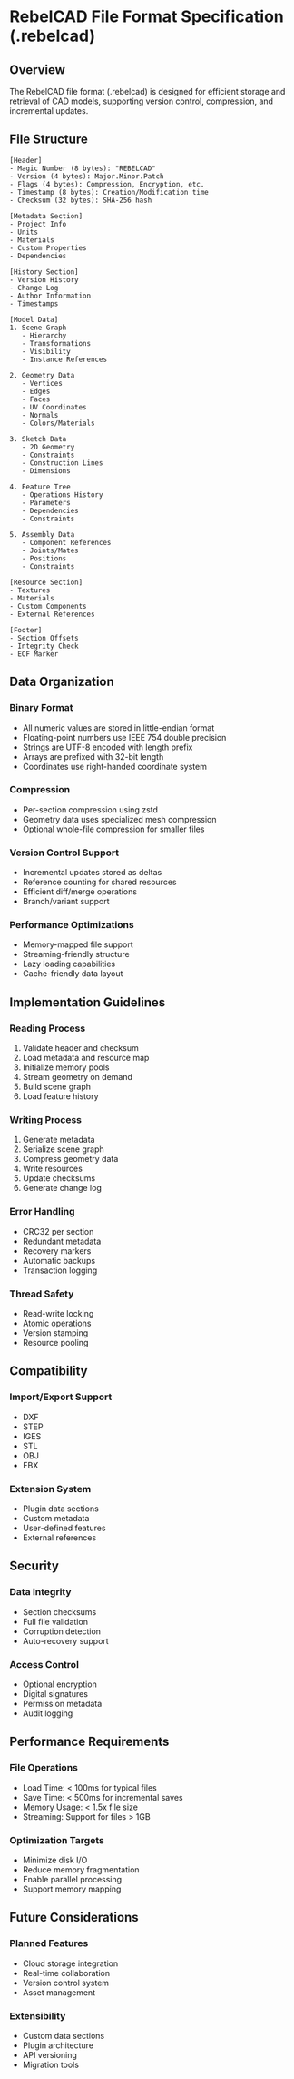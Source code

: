 # RebelCAD File Format Specification (.rebelcad)

## Overview
The RebelCAD file format (.rebelcad) is designed for efficient storage and retrieval of CAD models, supporting version control, compression, and incremental updates.

## File Structure
```
[Header]
- Magic Number (8 bytes): "REBELCAD"
- Version (4 bytes): Major.Minor.Patch
- Flags (4 bytes): Compression, Encryption, etc.
- Timestamp (8 bytes): Creation/Modification time
- Checksum (32 bytes): SHA-256 hash

[Metadata Section]
- Project Info
- Units
- Materials
- Custom Properties
- Dependencies

[History Section]
- Version History
- Change Log
- Author Information
- Timestamps

[Model Data]
1. Scene Graph
   - Hierarchy
   - Transformations
   - Visibility
   - Instance References

2. Geometry Data
   - Vertices
   - Edges
   - Faces
   - UV Coordinates
   - Normals
   - Colors/Materials

3. Sketch Data
   - 2D Geometry
   - Constraints
   - Construction Lines
   - Dimensions

4. Feature Tree
   - Operations History
   - Parameters
   - Dependencies
   - Constraints

5. Assembly Data
   - Component References
   - Joints/Mates
   - Positions
   - Constraints

[Resource Section]
- Textures
- Materials
- Custom Components
- External References

[Footer]
- Section Offsets
- Integrity Check
- EOF Marker
```

## Data Organization

### Binary Format
- All numeric values are stored in little-endian format
- Floating-point numbers use IEEE 754 double precision
- Strings are UTF-8 encoded with length prefix
- Arrays are prefixed with 32-bit length
- Coordinates use right-handed coordinate system

### Compression
- Per-section compression using zstd
- Geometry data uses specialized mesh compression
- Optional whole-file compression for smaller files

### Version Control Support
- Incremental updates stored as deltas
- Reference counting for shared resources
- Efficient diff/merge operations
- Branch/variant support

### Performance Optimizations
- Memory-mapped file support
- Streaming-friendly structure
- Lazy loading capabilities
- Cache-friendly data layout

## Implementation Guidelines

### Reading Process
1. Validate header and checksum
2. Load metadata and resource map
3. Initialize memory pools
4. Stream geometry on demand
5. Build scene graph
6. Load feature history

### Writing Process
1. Generate metadata
2. Serialize scene graph
3. Compress geometry data
4. Write resources
5. Update checksums
6. Generate change log

### Error Handling
- CRC32 per section
- Redundant metadata
- Recovery markers
- Automatic backups
- Transaction logging

### Thread Safety
- Read-write locking
- Atomic operations
- Version stamping
- Resource pooling

## Compatibility

### Import/Export Support
- DXF
- STEP
- IGES
- STL
- OBJ
- FBX

### Extension System
- Plugin data sections
- Custom metadata
- User-defined features
- External references

## Security

### Data Integrity
- Section checksums
- Full file validation
- Corruption detection
- Auto-recovery support

### Access Control
- Optional encryption
- Digital signatures
- Permission metadata
- Audit logging

## Performance Requirements

### File Operations
- Load Time: < 100ms for typical files
- Save Time: < 500ms for incremental saves
- Memory Usage: < 1.5x file size
- Streaming: Support for files > 1GB

### Optimization Targets
- Minimize disk I/O
- Reduce memory fragmentation
- Enable parallel processing
- Support memory mapping

## Future Considerations

### Planned Features
- Cloud storage integration
- Real-time collaboration
- Version control system
- Asset management

### Extensibility
- Custom data sections
- Plugin architecture
- API versioning
- Migration tools
